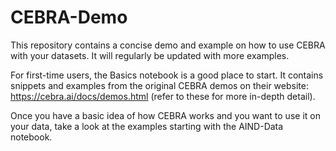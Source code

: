# CEBRA-Demo
This repository contains a concise demo and example on how to use CEBRA with your datasets.
It will regularly be updated with more examples.

For first-time users, the Basics notebook is a good place to start. It contains snippets and examples from the original CEBRA demos on their website: https://cebra.ai/docs/demos.html (refer to these for more in-depth detail).

Once you have a basic idea of how CEBRA works and you want to use it on your data, take a look at the examples starting with the AIND-Data notebook. 
